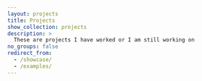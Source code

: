```yaml
---
layout: projects
title: Projects
show_collection: projects
description: >
  These are projects I have worked or I am still working on
no_groups: false
redirect_from:
  - /showcase/
  - /examples/
---
```


<!-- If you'd like to have your blog or project featured here, please contact me at [mail@qwtel.com](mailto:mail@qwtel.com).  
I'm specifically looking for sites with Hydejack 9 (free or PRO) with some customization.
{:.note title="Call to action"} -->

<br/>